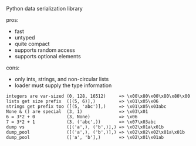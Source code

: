 Python data serialization library

pros:

- fast
- untyped
- quite compact
- supports random access
- supports optional elements

cons:

- only ints, strings, and non-circular lists
- loader must supply the type information

```
integers are var-sized (0, 128, 16512)     => \x00\x80\x00\x80\x80\x00
lists get size prefix  ([(5, 6)],)         => \x01\x05\x06
strings get prefix too ([(5, 'abc')],)     => \x01\x05\x03abc
None & () are special  (3, 1)              => \x03\x01
6 = 3*2 + 0            (3, None)           => \x06
7 = 3*2 + 1            (3, ('abc',))       => \x07\x03abc
dump vs                ([('a',), ('b',)],) => \x02\x01a\x01b
dump_pool              ([('a',), ('b',)],) => \x02\x02\x02\x01a\x01b
dump_pool              (['a', 'b'],)       => \x02\x01\x01ab
```

